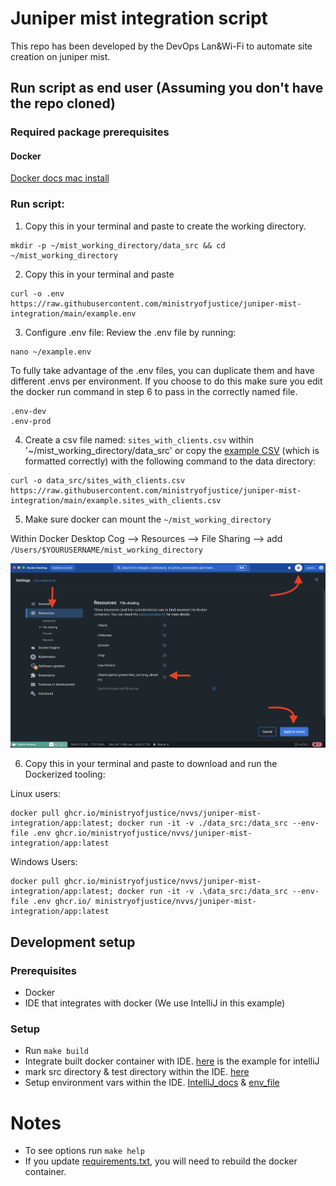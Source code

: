 # Juniper mist integration script

This repo has been developed by the DevOps Lan&Wi-Fi to automate site creation on juniper mist.

## Run script as end user (Assuming you don't have the repo cloned)

### Required package prerequisites

#### Docker

[Docker docs mac install](https://docs.docker.com/desktop/install/mac-install/)

### Run script:

1. Copy this in your terminal and paste to create the working directory.

```
mkdir -p ~/mist_working_directory/data_src && cd ~/mist_working_directory
```

2. Copy this in your terminal and paste

```
curl -o .env https://raw.githubusercontent.com/ministryofjustice/juniper-mist-integration/main/example.env
```

3. Configure .env file:
   Review the .env file by running:

```
nano ~/example.env
```

To fully take advantage of the .env files, you can duplicate them and have different .envs per environment.
If you choose to do this make sure you edit the docker run command in step 6 to pass in the correctly named file.

```
.env-dev
.env-prod
```

4. Create a csv file named: `sites_with_clients.csv` within '~/mist_working_directory/data_src'
   or copy the [example CSV](./example.sites_with_clients.csv) (which is formatted correctly) with the following command to the data directory:

```
curl -o data_src/sites_with_clients.csv https://raw.githubusercontent.com/ministryofjustice/juniper-mist-integration/main/example.sites_with_clients.csv
```

5. Make sure docker can mount the `~/mist_working_directory`

Within Docker Desktop Cog --> Resources --> File Sharing --> add `/Users/$YOURUSERNAME/mist_working_directory`

![title](assets/docker-file-sharing.png)

6. Copy this in your terminal and paste to download and run the Dockerized tooling:

Linux users:
```
docker pull ghcr.io/ministryofjustice/nvvs/juniper-mist-integration/app:latest; docker run -it -v ./data_src:/data_src --env-file .env ghcr.io/ministryofjustice/nvvs/juniper-mist-integration/app:latest
```

Windows Users:
```
docker pull ghcr.io/ministryofjustice/nvvs/juniper-mist-integration/app:latest; docker run -it -v .\data_src:/data_src --env-file .env ghcr.io/	ministryofjustice/nvvs/juniper-mist-integration/app:latest
```

## Development setup

### Prerequisites

- Docker
- IDE that integrates with docker (We use IntelliJ in this example)

### Setup

- Run `make build`
- Integrate built docker container with IDE. [here](https://www.jetbrains.com/help/idea/configuring-remote-python-sdks.html#2546d02c) is the example for intelliJ
- mark src directory & test directory within the IDE. [here](https://www.jetbrains.com/help/idea/content-roots.html)
- Setup environment vars within the IDE. [IntelliJ_docs](https://www.jetbrains.com/help/objc/add-environment-variables-and-program-arguments.html) & [env_file](example.env)

# Notes

- To see options run `make help`
- If you update [requirements.txt](src/requirements.txt), you will need to rebuild the docker container.

